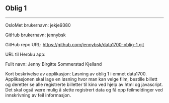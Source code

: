 Oblig 1
-------
-------

OsloMet brukernavn: jekje9380

GitHub brukernavn: jennybsk

GitHub repo URL: https://github.com/jennybsk/data1700-oblig-1.git

URL til Heroku app: 

Fullt navn: Jenny Birgitte Sommerstad Kjelland

Kort beskrivelse av applikasjon: Løsning av oblig 1 i emnet data1700. Applikasjonen skal lage en løsning hvor man kan velge film, bestille billett og deretter se alle registrerte billetter til kino ved hjelp av html og javascript. Det skal også være mulig å slette registrert data og få opp feilmeldinger ved innskrivning av feil informasjon.